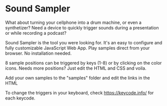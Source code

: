 # Sound Sampler
What about turning your cellphone into a drum machine, or even a synthetizer? Need a device to quickly trigger sounds during a presentation or while recording a podcast? 

Sound Sampler is the tool you were looking for. It's an easy to configure and fully customizable JavaScript Web App. Play samples direct from your browser. No installation needed.

8 sample positions can be  triggered by keys (1-8) or by clicking on the color icons. Needs more positions? Just edit the HTML and CSS and voila.

Add your own samples to the "samples" folder and edit the links in the HTML <audio>tags. You can also link to sample files in online repositories. 

To change the triggers in your keyboard, check https://keycode.info/ for each keycode.
